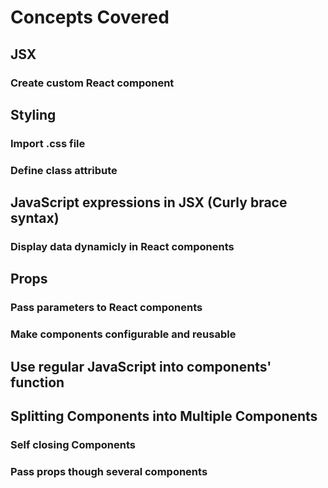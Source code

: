 # Concepts Covered


## JSX
### Create custom React component

## Styling
### Import .css file
### Define class attribute

## JavaScript expressions in JSX (Curly brace syntax)
### Display data dynamicly in React components

## Props
### Pass parameters to React components
### Make components configurable and reusable

## Use regular JavaScript into components' function

## Splitting Components into Multiple Components
### Self closing Components
### Pass props though several components
